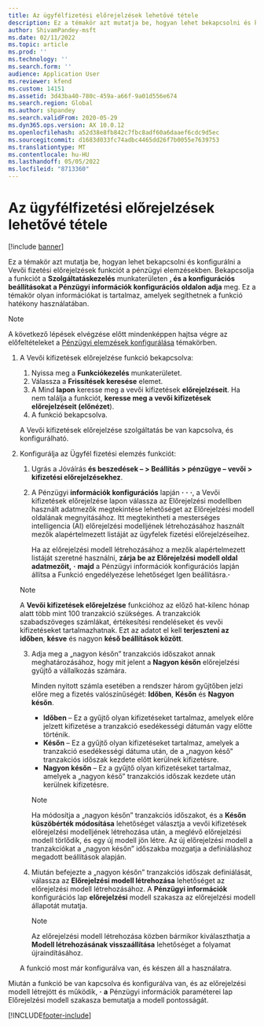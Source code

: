 ```yaml
---
title: Az ügyfélfizetési előrejelzések lehetővé tétele
description: Ez a témakör azt mutatja be, hogyan lehet bekapcsolni és konfigurálni a Vevői fizetési előrejelzések funkciót a pénzügyi elemzésekben.
author: ShivamPandey-msft
ms.date: 02/11/2022
ms.topic: article
ms.prod: ''
ms.technology: ''
ms.search.form: ''
audience: Application User
ms.reviewer: kfend
ms.custom: 14151
ms.assetid: 3d43ba40-780c-459a-a66f-9a01d556e674
ms.search.region: Global
ms.author: shpandey
ms.search.validFrom: 2020-05-29
ms.dyn365.ops.version: AX 10.0.12
ms.openlocfilehash: a52d38e8fb842c7fbc8adf60a6daaef6cdc9d5ec
ms.sourcegitcommit: d1683d033fc74adbc4465dd26f7b0055e7639753
ms.translationtype: MT
ms.contentlocale: hu-HU
ms.lasthandoff: 05/05/2022
ms.locfileid: "8713360"
---
```

# <a name="enable-customer-payment-predictions"></a>Az ügyfélfizetési előrejelzések lehetővé tétele

[!include [banner](../includes/banner.md)]

Ez a témakör azt mutatja be, hogyan lehet bekapcsolni és konfigurálni a Vevői fizetési előrejelzések funkciót a pénzügyi elemzésekben. Bekapcsolja a funkciót a **Szolgáltatáskezelés** munkaterületen **, és a konfigurációs beállításokat a Pénzügyi információk konfigurációs oldalon adja** meg. Ez a témakör olyan információkat is tartalmaz, amelyek segíthetnek a funkció hatékony használatában.

> [!NOTE]
> A következő lépések elvégzése előtt mindenképpen hajtsa végre az előfeltételeket a [Pénzügyi elemzések konfigurálása](configure-for-fin-insites.md) témakörben.

1. A Vevői kifizetések előrejelzése funkció bekapcsolva:

    1. Nyissa meg a **Funkciókezelés** munkaterületet.
    2. Válassza a **Frissítések keresése** elemet.
    3. A Mind **lapon** keresse meg a vevői kifizetések **előrejelzéseit**. Ha nem találja a funkciót, **keresse meg a vevői kifizetések előrejelzéseit (előnézet**). 
    4. A funkció bekapcsolva.

    A Vevői kifizetések előrejelzése szolgáltatás be van kapcsolva, és konfigurálható.

2. Konfigurálja az Ügyfél fizetési elemzés funkciót:

    1. Ugrás a Jóváírás **és beszedések – \> Beállítás \> pénzügye – vevői \> kifizetési előrejelzésekhez**.
    2. A Pénzügyi **információk konfigurációs** lapján **·** **·** **·**, a Vevői kifizetések előrejelzése lapon válassza az Előrejelzési modellben használt adatmezők megtekintése lehetőséget az Előrejelzési modell oldalának megnyitásához. Itt megtekintheti a mesterséges intelligencia (AI) előrejelzési modelljének létrehozásához használt mezők alapértelmezett listáját az ügyfelek fizetési előrejelzéseihez.

        Ha az előrejelzési modell létrehozásához a mezők alapértelmezett listáját szeretné használni, **zárja be az Előrejelzési modell oldal adatmezőit,** **·** **majd** a Pénzügyi információk konfigurációs lapján állítsa a Funkció engedélyezése lehetőséget Igen beállításra.**·**
        
   > [!NOTE]
   > A **Vevői kifizetések előrejelzése** funkcióhoz az előző hat-kilenc hónap alatt több mint 100 tranzakció szükséges. A tranzakciók szabadszöveges számlákat, értékesítési rendeléseket és vevői kifizetéseket tartalmazhatnak. Ezt az adatot el kell **terjeszteni az időben**, **késve** és nagyon **késő beállítások között**.    
     

    3. Adja meg a „nagyon későn” tranzakciós időszakot annak meghatározásához, hogy mit jelent a **Nagyon későn** előrejelzési gyűjtő a vállalkozás számára.

        Minden nyitott számla esetében a rendszer három gyűjtőben jelzi előre meg a fizetés valószínűségét: **Időben**, **Későn** és **Nagyon későn**.

        - **Időben** – Ez a gyűjtő olyan kifizetéseket tartalmaz, amelyek előre jelzett kifizetése a tranzakció esedékességi dátumán vagy előtte történik.
        - **Későn** – Ez a gyűjtő olyan kifizetéseket tartalmaz, amelyek a tranzakció esedékességi dátuma után, de a „nagyon késő” tranzakciós időszak kezdete előtt kerülnek kifizetésre.
        - **Nagyon későn** – Ez a gyűjtő olyan kifizetéseket tartalmaz, amelyek a „nagyon késő” tranzakciós időszak kezdete után kerülnek kifizetésre.

        > [!NOTE]
        > Ha módosítja a „nagyon későn” tranzakciós időszakot, és a **Későn küszöbérték módosítása** lehetőséget választja a vevői kifizetések előrejelzési modelljének létrehozása után, a meglévő előrejelzési modell törlődik, és egy új modell jön létre. Az új előrejelzési modell a tranzakciókat a „nagyon későn” időszakba mozgatja a definiáláshoz megadott beállítások alapján.

    4. Miután befejezte a „nagyon későn” tranzakciós időszak definiálását, válassza az **Előrejelzési modell létrehozása** lehetőséget az előrejelzési modell létrehozásához. A **Pénzügyi információk** konfigurációs lap **előrejelzési** modell szakasza az előrejelzési modell állapotát mutatja.

        > [!NOTE]
        > Az előrejelzési modell létrehozása közben bármikor kiválaszthatja a **Modell létrehozásának visszaállítása** lehetőséget a folyamat újraindításához.

    A funkció most már konfigurálva van, és készen áll a használatra.

Miután a funkció be van kapcsolva és konfigurálva van, és az előrejelzési modell létrejött és működik, **·** **a** Pénzügyi információk paraméterei lap Előrejelzési modell szakasza bemutatja a modell pontosságát.

[!INCLUDE[footer-include](../../includes/footer-banner.md)]
